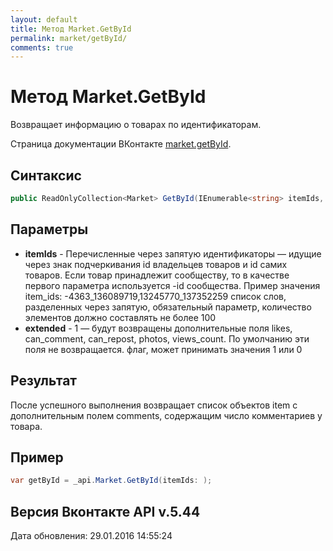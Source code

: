 ```yaml
---
layout: default
title: Метод Market.GetById
permalink: market/getById/
comments: true
---
```

# Метод Market.GetById
Возвращает информацию о товарах по идентификаторам.

Страница документации ВКонтакте [market.getById](https://vk.com/dev/market.getById).

## Синтаксис
``` csharp
public ReadOnlyCollection<Market> GetById(IEnumerable<string> itemIds, bool extended = false)
```

## Параметры
+ **itemIds** - Перечисленные через запятую идентификаторы — идущие через знак подчеркивания id владельцев товаров и id самих товаров. Если товар принадлежит сообществу, то в качестве первого параметра используется -id сообщества.
Пример значения item_ids: 
-4363_136089719,13245770_137352259 список слов, разделенных через запятую, обязательный параметр, количество элементов должно составлять не более 100
+ **extended** - 1 — будут возвращены дополнительные поля likes, can_comment, can_repost, photos, views_count. По умолчанию эти поля не возвращается. флаг, может принимать значения 1 или 0

## Результат
После успешного выполнения возвращает список объектов item с дополнительным полем comments, содержащим число комментариев у товара.

## Пример
``` csharp
var getById = _api.Market.GetById(itemIds: );
```

## Версия Вконтакте API v.5.44
Дата обновления: 29.01.2016 14:55:24

